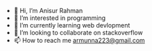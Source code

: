 - 👋 Hi, I’m Anisur Rahman
- 👀 I’m interested in programming
- 🌱 I’m currently learning web devlopment
- 💞️ I’m looking to collaborate on stackoverflow
- 📫 How to reach me armunna223@gmail.com

<!---
anisur6/anisur6 is a ✨ special ✨ repository because its `README.md` (this file) appears on your GitHub profile.
You can click the Preview link to take a look at your changes.
--->
